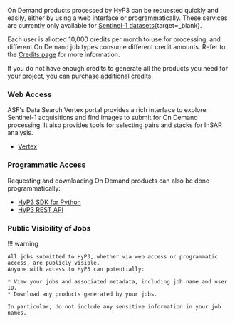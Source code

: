 On Demand products processed by HyP3 can be requested quickly and easily, either by
using a web interface or programmatically. These services are currently only available for [Sentinel-1 datasets](sentinel1.md "Sentinel-1 Mission" ){target=_blank}.

Each user is allotted 10,000 credits per month to use for processing, and different 
On Demand job types consume different credit amounts. Refer to the 
[Credits page](using/credits.md "Jump to the Credits documentation page") 
for more information. 

If you do not have enough credits to generate all the products you need for your 
project, you can [purchase additional credits](about/hyp3_plus.md).

<!-- TODO TOOL-2787: uncomment this block:
!!! warning "New On Demand users must request HyP3 access" 

    To ensure responsible use of ASF's On Demand resources, new users must submit an [access request form](#TODO: add link to access request form). Requests will be processed within 48 hours (#TODO: adjust this limit as necessary), and the user will receive an email indicating if their request has been approved. Users must be approved before they can submit jobs for On Demand processing. Refer to the [Requesting Access](using/request_access.md) page for more information.

On Demand services are provided at no cost to the user, and anyone can request access to this service. To ensure that the processing is equitably distributed throughout the user community, we have implemented a number of policies: 

- Users must have [Earthdata Login Credentials](https://urs.earthdata.nasa.gov/ 'https://urs.earthdata.nasa.gov/' ){target=_blank}
- **Users must [request access to On Demand services](using/request_access.md)**, using their Earthdata Login credentials
- Each user is given a [monthly allotment of credits](using/credits.md) to use for processing, and [different job types consume different credit amounts](using/credits.md#credit-cost-table)
- Job processing rotates through the users in the queue, so it will take longer to process all of your jobs when there are more users in the queue, especially if you submit a large batch of jobs
-->

### Web Access 

ASF's Data Search Vertex portal provides a rich interface to explore Sentinel-1
acquisitions and find images to submit for On Demand processing. It also provides
tools for selecting pairs and stacks for InSAR analysis.

* [Vertex](using/vertex.md "Using Vertex")

### Programmatic Access
Requesting and downloading On Demand products can also be done programmatically:

* [HyP3 SDK for Python](using/sdk.md "Using SDK")
* [HyP3 REST API](using/api.md "Using API")

### Public Visibility of Jobs

!!! warning

    All jobs submitted to HyP3, whether via web access or programmatic access, are publicly visible.
    Anyone with access to HyP3 can potentially:

    * View your jobs and associated metadata, including job name and user ID.
    * Download any products generated by your jobs.

    In particular, do not include any sensitive information in your job names.
